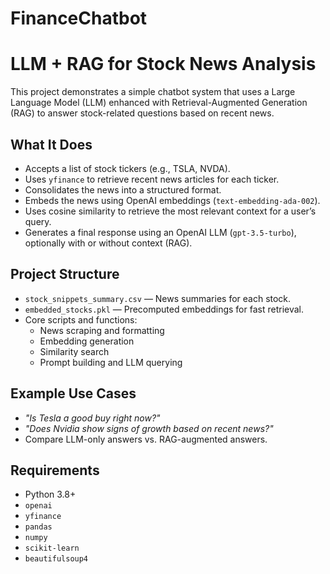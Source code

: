 # FinanceChatbot

# LLM + RAG for Stock News Analysis

This project demonstrates a simple chatbot system that uses a Large Language Model (LLM) enhanced with Retrieval-Augmented Generation (RAG) to answer stock-related questions based on recent news.

## What It Does

- Accepts a list of stock tickers (e.g., TSLA, NVDA).
- Uses `yfinance` to retrieve recent news articles for each ticker.
- Consolidates the news into a structured format.
- Embeds the news using OpenAI embeddings (`text-embedding-ada-002`).
- Uses cosine similarity to retrieve the most relevant context for a user’s query.
- Generates a final response using an OpenAI LLM (`gpt-3.5-turbo`), optionally with or without context (RAG).

## Project Structure

- `stock_snippets_summary.csv` — News summaries for each stock.
- `embedded_stocks.pkl` — Precomputed embeddings for fast retrieval.
- Core scripts and functions:
  - News scraping and formatting
  - Embedding generation
  - Similarity search
  - Prompt building and LLM querying

## Example Use Cases

- *"Is Tesla a good buy right now?"*
- *"Does Nvidia show signs of growth based on recent news?"*
- Compare LLM-only answers vs. RAG-augmented answers.

## Requirements

- Python 3.8+
- `openai`
- `yfinance`
- `pandas`
- `numpy`
- `scikit-learn`
- `beautifulsoup4`


